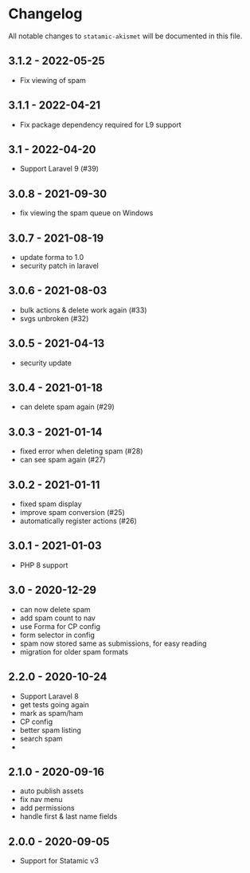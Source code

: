 # Changelog

All notable changes to `statamic-akismet` will be documented in this file.

## 3.1.2 - 2022-05-25

- Fix viewing of spam

## 3.1.1 - 2022-04-21

- Fix package dependency required for L9 support

## 3.1 - 2022-04-20

- Support Laravel 9 (#39)

## 3.0.8 - 2021-09-30

- fix viewing the spam queue on Windows

## 3.0.7 - 2021-08-19

- update forma to 1.0
- security patch in laravel

## 3.0.6 - 2021-08-03

- bulk actions & delete work again (#33)
- svgs unbroken (#32)

## 3.0.5 - 2021-04-13

- security update

## 3.0.4 - 2021-01-18

- can delete spam again (#29)

## 3.0.3 - 2021-01-14

- fixed error when deleting spam (#28)
- can see spam again (#27)

## 3.0.2 - 2021-01-11

- fixed spam display
- improve spam conversion (#25)
- automatically register actions (#26)

## 3.0.1 - 2021-01-03

- PHP 8 support

## 3.0 - 2020-12-29

- can now delete spam
- add spam count to nav
- use Forma for CP config
- form selector in config
- spam now stored same as submissions, for easy reading
- migration for older spam formats

## 2.2.0 - 2020-10-24

- Support Laravel 8
- get tests going again
- mark as spam/ham
- CP config
- better spam listing
- search spam
-

## 2.1.0 - 2020-09-16

- auto publish assets
- fix nav menu
- add permissions
- handle first & last name fields

## 2.0.0 - 2020-09-05

- Support for Statamic v3
